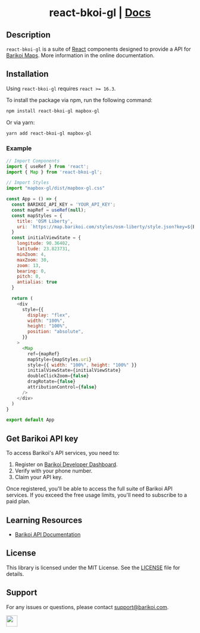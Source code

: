 <h1 align="center">react-bkoi-gl | <a href="https://visgl.github.io/react-bkoi-gl">Docs</a></h1>

## Description

`react-bkoi-gl` is a suite of [React](http://facebook.github.io/react/) components designed to provide a API for [Barikoi Maps](https://docs.barikoi.com/docs/maps-api). More information in the online documentation.

## Installation

Using `react-bkoi-gl` requires `react >= 16.3`.

To install the package via npm, run the following command:
```bash
npm install react-bkoi-gl mapbox-gl
```
Or via yarn:
```bash
yarn add react-bkoi-gl mapbox-gl
```

### Example

```js
// Import Components
import { useRef } from 'react';
import { Map } from 'react-bkoi-gl';

// Import Styles
import "mapbox-gl/dist/mapbox-gl.css"

const App = () => {
  const BARIKOI_API_KEY = 'YOUR_API_KEY';
  const mapRef = useRef(null);
  const mapStyles = {
    title: 'OSM Liberty',
    uri: `https://map.barikoi.com/styles/osm-liberty/style.json?key=${BARIKOI_API_KEY}`,
  }
  const initialViewState = {
    longitude: 90.36402,
    latitude: 23.823731,
    minZoom: 4,
    maxZoom: 30,
    zoom: 13,
    bearing: 0,
    pitch: 0,
    antialias: true
  }

  return (
    <div
      style={{
        display: "flex",
        width: "100%",
        height: "100%",
        position: "absolute",
      }}
    >
      <Map
        ref={mapRef}
        mapStyle={mapStyles.uri}
        style={{ width: "100%", height: "100%" }}
        initialViewState={initialViewState}
        doubleClickZoom={false}
        dragRotate={false}
        attributionControl={false}
      />
    </div>
  )
}

export default App
```

## Get Barikoi API key

To access Barikoi's API services, you need to:
1. Register on [Barikoi Developer Dashboard](https://developer.barikoi.com/register).
2. Verify with your phone number.
3. Claim your API key.

Once registered, you'll be able to access the full suite of Barikoi API services. If you exceed the free usage limits, you'll need to subscribe to a paid plan.

## Learning Resources
* [Barikoi API Documentation](https://docs.barikoi.com/docs/maps-api)

## License
This library is licensed under the MIT License. See the [LICENSE](https://www.npmjs.com/package/LICENSE) file for details.

## Support
For any issues or questions, please contact [support@barikoi.com](mailto:support@barikoi.com).

<img src="https://docs.barikoi.com/img/barikoi-logo-black.svg" height="30" />
